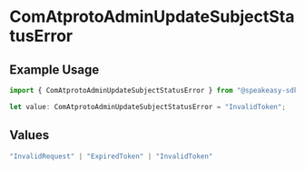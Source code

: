 # ComAtprotoAdminUpdateSubjectStatusError

## Example Usage

```typescript
import { ComAtprotoAdminUpdateSubjectStatusError } from "@speakeasy-sdks/bluesky/models/errors";

let value: ComAtprotoAdminUpdateSubjectStatusError = "InvalidToken";
```

## Values

```typescript
"InvalidRequest" | "ExpiredToken" | "InvalidToken"
```